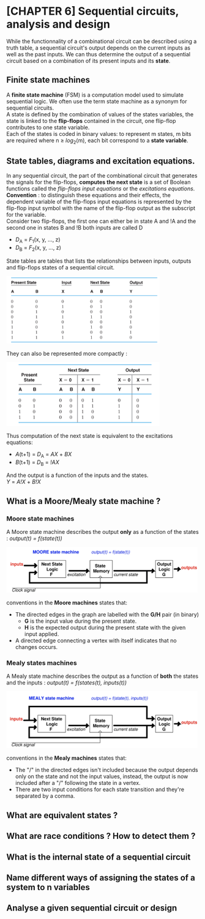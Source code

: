 # [CHAPTER 6] Sequential circuits, analysis and design
While the functionnality of a combinational circuit can be described using a truth table, a sequential circuit's output depends on the current inputs as well as the past inputs.
We can thus determine the output of a sequential circuit based on a combination of its present inputs and its **state**.
## Finite state machines
A **finite state machine** (FSM) is a computation model used to simulate sequential logic. We often use the term state machine as a synonym for sequential circuits. \
A state is defined by the combination of values of the states variables, the state is linked to the **flip-flops** contained in the circuit, one flip-flop contributes to one state variable. \
Each of the states is coded in binary values: to represent m states, m bits are required where n &ge; _log_<sub>2</sub>(m), each bit correspond to a **state variable**.

## State tables, diagrams and excitation equations.
In any sequential circuit, the part of the combinational circuit that generates the signals for the flip-flops, **computes the next state** is a set of Boolean functions called the _flip-flops input equations_ or the _excitations equations_.
**Convention** : to distinguish these equations and their effects, the dependent variable of the flip-flops input equations is represented by the flip-flop input symbol with the name of the flip-flop output as the subscript for the variable. \
Consider two flip-flops, the first one can either be in state A and !A and the second one in states B and !B both inputs are called D
- _D_<sub>A</sub> = _F_<sub>1</sub>(x, y, ..., z)
- _D_<sub>B</sub> = _F_<sub>2</sub>(x, y, ..., z)

State tables are tables that lists tbe relationships between inputs, outputs and flip-flops states of a sequential circuit.

<img src= ./images/chapter6/statetables.png width=400 />

They can also be represented more compactly : 

<img src= ./images/chapter6/statetablescompact.png width=400 />

Thus computation of the next state is equivalent to the excitations equations:
- _A_(t+1) = _D_<sub>A</sub> = _AX_ + _BX_
- _B_(t+1) = _D_<sub>B</sub> = _!AX_

And the output is a function of the inputs and the states. \
_Y_ = _A!X_ + _B!X_


## What is a Moore/Mealy state machine ?
### Moore state machines
A Moore state machine describes the output **only** as a function of the states : _output(t) = f(state(t))_ 

<img src= ./images/chapter6/mooremachine.png width=500 />

conventions in the **Moore machines** states that:
- The directed edges in the graph are labelled with the **G/H** pair (in binary)
  - **G** is the input value during the present state.
  - **H** is the expected output during the present state with the given input applied.
- A directed edge connecting a vertex with itself indicates that no changes occurs.

### Mealy states machines
A Mealy state machine describes the output as a function of **both** the states and the inputs : _output(t) = f(states(t), inputs(t))_

<img src= ./images/chapter6/mealymachine.png width=500 />

conventions in the **Mealy machines** states that:
- The "/" in the directed edges isn't included because the output depends only on the state and not the input values, instead, the output is now included after a "/" following the state in a vertex.
- There are two input conditions for each state transition and they're separated by a comma. 

## What are equivalent states ? 

## What are race conditions ? How to detect them ?

## What is the internal state of a sequential circuit
## Name different ways of assigning the states of a system to n variables 
## Analyse a given sequential circuit or design 
